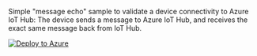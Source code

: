 Simple "message echo" sample to validate a device connectivity to Azure IoT Hub: The device sends a message to Azure IoT Hub, and receives the exact same message back from IoT Hub.

[![Deploy to Azure](http://azuredeploy.net/deploybutton.png)](https://azuredeploy.net/)
 